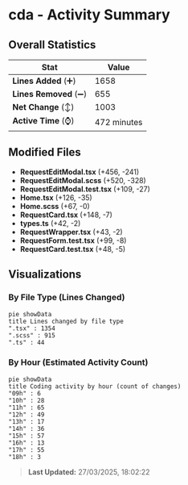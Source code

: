 # cda - Activity Summary 

## Overall Statistics

| Stat                   | Value                                                             |
| ---------------------- | ----------------------------------------------------------------- |
| **Lines Added** (➕)   | 1658                                          |
| **Lines Removed** (➖) | 655                                        |
| **Net Change** (↕)    | 1003                |
| **Active Time** (⌚)   | 472 minutes |


## Modified Files
- **RequestEditModal.tsx** (+456, -241)
- **RequestEditModal.scss** (+520, -328)
- **RequestEditModal.test.tsx** (+109, -27)
- **Home.tsx** (+126, -35)
- **Home.scss** (+67, -0)
- **RequestCard.tsx** (+148, -7)
- **types.ts** (+42, -2)
- **RequestWrapper.tsx** (+43, -2)
- **RequestForm.test.tsx** (+99, -8)
- **RequestCard.test.tsx** (+48, -5)

## Visualizations

### By File Type (Lines Changed)

```mermaid
pie showData
title Lines changed by file type
".tsx" : 1354
".scss" : 915
".ts" : 44
```

### By Hour (Estimated Activity Count)

```mermaid
pie showData
title Coding activity by hour (count of changes)
"09h" : 6
"10h" : 28
"11h" : 65
"12h" : 49
"13h" : 17
"14h" : 36
"15h" : 57
"16h" : 13
"17h" : 55
"18h" : 3
```


> **Last Updated:** 27/03/2025, 18:02:22